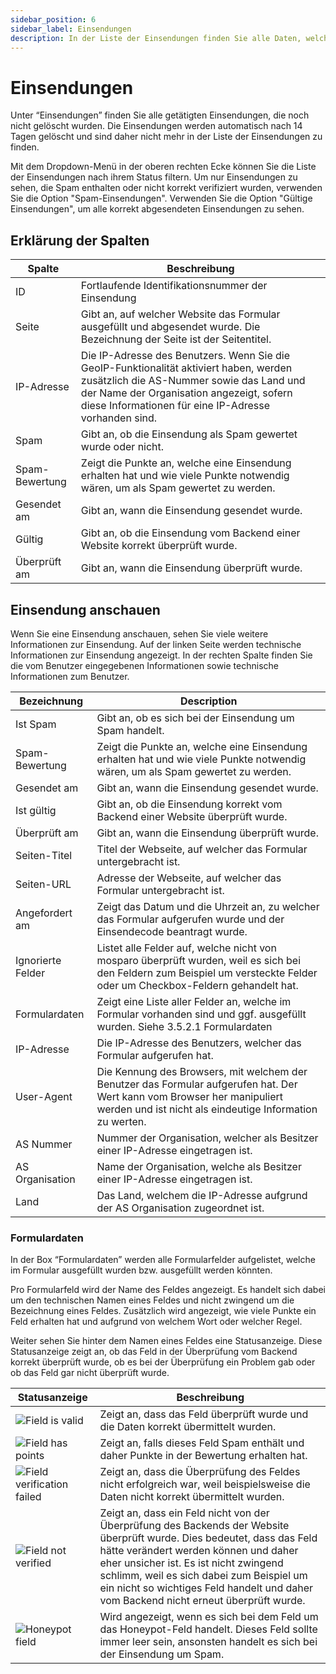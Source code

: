 ```yaml
---
sidebar_position: 6
sidebar_label: Einsendungen
description: In der Liste der Einsendungen finden Sie alle Daten, welche eingesendet wurden.
---
```


# Einsendungen

Unter “Einsendungen” finden Sie alle getätigten Einsendungen, die noch nicht gelöscht wurden. Die Einsendungen werden automatisch nach 14 Tagen gelöscht und sind daher nicht mehr in der Liste der Einsendungen zu finden.

Mit dem Dropdown-Menü in der oberen rechten Ecke können Sie die Liste der Einsendungen nach ihrem Status filtern. Um nur Einsendungen zu sehen, die Spam enthalten oder nicht korrekt verifiziert wurden, verwenden Sie die Option "Spam-Einsendungen". Verwenden Sie die Option "Gültige Einsendungen", um alle korrekt abgesendeten Einsendungen zu sehen.

## Erklärung der Spalten

| Spalte         | Beschreibung                                                                                                                                                                                                                            |
|----------------|-----------------------------------------------------------------------------------------------------------------------------------------------------------------------------------------------------------------------------------------|
| ID             | Fortlaufende Identifikationsnummer der Einsendung                                                                                                                                                                                       |
| Seite          | Gibt an, auf welcher Website das Formular ausgefüllt und abgesendet wurde. Die Bezeichnung der Seite ist der Seitentitel.                                                                                                               |
| IP-Adresse     | Die IP-Adresse des Benutzers. Wenn Sie die GeoIP-Funktionalität aktiviert haben, werden zusätzlich die AS-Nummer sowie das Land und der Name der Organisation angezeigt, sofern diese Informationen für eine IP-Adresse vorhanden sind. |
| Spam           | Gibt an, ob die Einsendung als Spam gewertet wurde oder nicht.                                                                                                                                                                          |
| Spam-Bewertung | Zeigt die Punkte an, welche eine Einsendung erhalten hat und wie viele Punkte notwendig wären, um als Spam gewertet zu werden.                                                                                                          |
| Gesendet am    | Gibt an, wann die Einsendung gesendet wurde.                                                                                                                                                                                            |
| Gültig         | Gibt an, ob die Einsendung vom Backend einer Website korrekt überprüft wurde.                                                                                                                                                           |
| Überprüft am   | Gibt an, wann die Einsendung überprüft wurde.                                                                                                                                                                                           |

## Einsendung anschauen

Wenn Sie eine Einsendung anschauen, sehen Sie viele weitere Informationen zur Einsendung. Auf der linken Seite werden technische Informationen zur Einsendung angezeigt. In der rechten Spalte finden Sie die vom Benutzer eingegebenen Informationen sowie technische Informationen zum Benutzer.

| Bezeichnung       | Description                                                                                                                                                                          |
|-------------------|--------------------------------------------------------------------------------------------------------------------------------------------------------------------------------------|
| Ist Spam          | Gibt an, ob es sich bei der Einsendung um Spam handelt.                                                                                                                              |
| Spam-Bewertung    | Zeigt die Punkte an, welche eine Einsendung erhalten hat und wie viele Punkte notwendig wären, um als Spam gewertet zu werden.                                                       |
| Gesendet am       | Gibt an, wann die Einsendung gesendet wurde.                                                                                                                                         |
| Ist gültig        | Gibt an, ob die Einsendung korrekt vom Backend einer Website überprüft wurde.                                                                                                        |
| Überprüft am      | Gibt an, wann die Einsendung überprüft wurde.                                                                                                                                        |
| Seiten-Titel      | Titel der Webseite, auf welcher das Formular untergebracht ist.                                                                                                                      |
| Seiten-URL        | Adresse der Webseite, auf welcher das Formular untergebracht ist.                                                                                                                    |
| Angefordert am    | Zeigt das Datum und die Uhrzeit an, zu welcher das Formular aufgerufen wurde und der Einsendecode beantragt wurde.                                                                   |
| Ignorierte Felder | Listet alle Felder auf, welche nicht von mosparo überprüft wurden, weil es sich bei den Feldern zum Beispiel um versteckte Felder oder um Checkbox-Feldern gehandelt hat.            |
| Formulardaten     | Zeigt eine Liste aller Felder an, welche im Formular vorhanden sind und ggf. ausgefüllt wurden. Siehe 3.5.2.1 Formulardaten                                                          |
| IP-Adresse        | Die IP-Adresse des Benutzers, welcher das Formular aufgerufen hat.                                                                                                                   |
| User-Agent        | Die Kennung des Browsers, mit welchem der Benutzer das Formular aufgerufen hat. Der Wert kann vom Browser her manipuliert werden und ist nicht als eindeutige Information zu werten. |
| AS Nummer         | Nummer der Organisation, welcher als Besitzer einer IP-Adresse eingetragen ist.                                                                                                      |
| AS Organisation   | Name der Organisation, welche als Besitzer einer IP-Adresse eingetragen ist.                                                                                                         |
| Land              | Das Land, welchem die IP-Adresse aufgrund der AS Organisation zugeordnet ist.                                                                                                        |

### Formulardaten

In der Box “Formulardaten” werden alle Formularfelder aufgelistet, welche im Formular ausgefüllt wurden bzw. ausgefüllt werden könnten.

Pro Formularfeld wird der Name des Feldes angezeigt. Es handelt sich dabei um den technischen Namen eines Feldes und nicht zwingend um die Bezeichnung eines Feldes. Zusätzlich wird angezeigt, wie viele Punkte ein Feld erhalten hat und aufgrund von welchem Wort oder welcher Regel.

Weiter sehen Sie hinter dem Namen eines Feldes eine Statusanzeige. Diese Statusanzeige zeigt an, ob das Feld in der Überprüfung vom Backend korrekt überprüft wurde, ob es bei der Überprüfung ein Problem gab oder ob das Feld gar nicht überprüft wurde.

| Statusanzeige                                                            | Beschreibung                                                                                                                                                                                                                                                                                                                                  |
|--------------------------------------------------------------------------|-----------------------------------------------------------------------------------------------------------------------------------------------------------------------------------------------------------------------------------------------------------------------------------------------------------------------------------------------|
| ![Field is valid](./assets/status_valid.jpg)                             | Zeigt an, dass das Feld überprüft wurde und die Daten korrekt übermittelt wurden.                                                                                                                                                                                                                                                             |
| ![Field has points](./assets/status_points_de.jpg)                       | Zeigt an, falls dieses Feld Spam enthält und daher Punkte in der Bewertung erhalten hat.                                                                                                                                                                                                                                                      |
| ![Field verification failed](./assets/status_verification_failed_de.jpg) | Zeigt an, dass die Überprüfung des Feldes nicht erfolgreich war, weil beispielsweise die Daten nicht korrekt übermittelt wurden.                                                                                                                                                                                                              |
| ![Field not verified](./assets/status_not_verified_de.jpg)               | Zeigt an, dass ein Feld nicht von der Überprüfung des Backends der Website überprüft wurde. Dies bedeutet, dass das Feld hätte verändert werden können und daher eher unsicher ist. Es ist nicht zwingend schlimm, weil es sich dabei zum Beispiel um ein nicht so wichtiges Feld handelt und daher vom Backend nicht erneut überprüft wurde. |
| ![Honeypot field](./assets/status_honeypot.jpg)                          | Wird angezeigt, wenn es sich bei dem Feld um das Honeypot-Feld handelt. Dieses Feld sollte immer leer sein, ansonsten handelt es sich bei der Einsendung um Spam.                                                                                                                                                                             |

